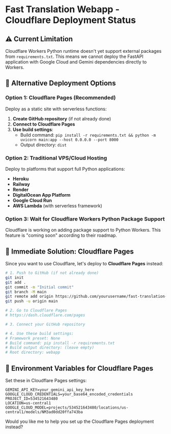 # Fast Translation Webapp - Cloudflare Deployment Status

## ⚠️ **Current Limitation**

Cloudflare Workers Python runtime doesn't yet support external packages from `requirements.txt`. This means we cannot deploy the FastAPI application with Google Cloud and Gemini dependencies directly to Workers.

## 🔄 **Alternative Deployment Options**

### **Option 1: Cloudflare Pages (Recommended)**

Deploy as a static site with serverless functions:

1. **Create GitHub repository** (if not already done)
2. **Connect to Cloudflare Pages**
3. **Use build settings**:
   - Build command: `pip install -r requirements.txt && python -m uvicorn main:app --host 0.0.0.0 --port 8000`
   - Output directory: `dist`

### **Option 2: Traditional VPS/Cloud Hosting**

Deploy to platforms that support full Python applications:
- **Heroku**
- **Railway**
- **Render**
- **DigitalOcean App Platform**
- **Google Cloud Run**
- **AWS Lambda** (with serverless framework)

### **Option 3: Wait for Cloudflare Workers Python Package Support**

Cloudflare is working on adding package support to Python Workers. This feature is "coming soon" according to their roadmap.

## 🚀 **Immediate Solution: Cloudflare Pages**

Since you want to use Cloudflare, let's deploy to **Cloudflare Pages** instead:

```bash
# 1. Push to GitHub (if not already done)
git init
git add .
git commit -m "Initial commit"
git branch -M main
git remote add origin https://github.com/yourusername/fast-translation-webapp.git
git push -u origin main

# 2. Go to Cloudflare Pages
# https://dash.cloudflare.com/pages

# 3. Connect your GitHub repository

# 4. Use these build settings:
# Framework preset: None
# Build command: pip install -r requirements.txt
# Build output directory: (leave empty)
# Root directory: webapp
```

## 🔧 **Environment Variables for Cloudflare Pages**

Set these in Cloudflare Pages settings:

```
GEMINI_API_KEY=your_gemini_api_key_here
GOOGLE_CLOUD_CREDENTIALS=your_base64_encoded_credentials
PROJECT_ID=534521643480
LOCATION=us-central1
GOOGLE_CLOUD_MODEL=projects/534521643480/locations/us-central1/models/NM3ad0dd20ffa743ba
```

Would you like me to help you set up the Cloudflare Pages deployment instead?